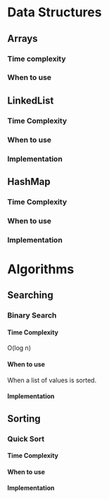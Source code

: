 # Data Structures

## Arrays

### Time complexity

### When to use

## LinkedList

### Time Complexity

### When to use

### Implementation

## HashMap

### Time Complexity

### When to use

### Implementation

# Algorithms

## Searching

### Binary Search

#### Time Complexity
O(log n)

#### When to use
When a list of values is sorted.

#### Implementation

## Sorting

### Quick Sort

#### Time Complexity

#### When to use

#### Implementation
